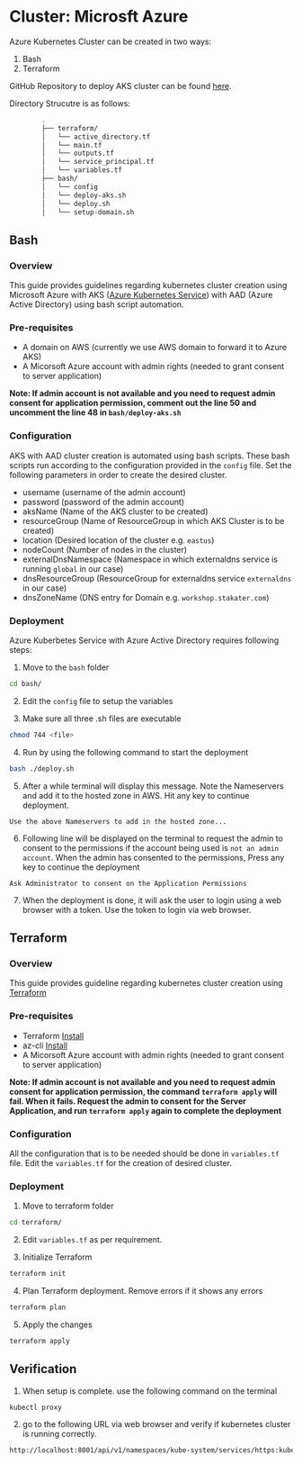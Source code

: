 # Cluster: Microsft Azure

Azure Kubernetes Cluster can be created in two ways:
1. Bash
2. Terraform

GitHub Repository to deploy AKS cluster can be found [here](https://github.com/stakater/aks-cluster).

Directory Strucutre is as follows:
```bash
        .
        ├── terraform/
        │   └── active_directory.tf
        │   └── main.tf
        │   └── outputs.tf
        │   └── service_principal.tf
        │   └── variables.tf
        ├── bash/
        │   └── config
        │   └── deploy-aks.sh
        │   └── deploy.sh
        │   └── setup-domain.sh
```


## Bash

### Overview

This guide provides guidelines regarding kubernetes cluster creation using Microsoft Azure with AKS ([Azure Kubernetes Service](https://docs.microsoft.com/en-us/azure/aks/intro-kubernetes)) with AAD (Azure Active Directory) using bash script automation.


### Pre-requisites

* A domain on AWS (currently we use AWS domain to forward it to Azure AKS) 
* A Micorsoft Azure account with admin rights (needed to grant consent to server application)

**Note: If admin account is not available and you need to request admin consent for application permission, comment out the line 50 and uncomment the line 48 in `bash/deploy-aks.sh`**

### Configuration

AKS with AAD cluster creation is automated using bash scripts. These bash scripts run according to the configuration
provided in the `config` file. Set the following parameters in order to create the desired cluster.

* username                (username of the admin account)
* password                (password of the admin account)
* aksName                 (Name of the AKS cluster to be created)
* resourceGroup           (Name of ResourceGroup in which AKS Cluster is to be created)
* location                (Desired location of the cluster e.g. `eastus`)
* nodeCount               (Number of nodes in the cluster)
* externalDnsNamespace    (Namespace in which externaldns service is running `global` in our case)
* dnsResourceGroup        (ResourceGroup for externaldns service `externaldns` in our case)
* dnsZoneName             (DNS entry for Domain e.g. `workshop.stakater.com`)

### Deployment

Azure Kuberbetes Service with Azure Active Directory requires following steps:

1. Move to the `bash` folder
```bash
cd bash/
```
2. Edit the `config` file to setup the variables

3. Make sure all three .sh files are executable
```bash
chmod 744 <file>
```
4. Run by using the following command to start the deployment
```bash
bash ./deploy.sh
```

5. After a while terminal will display this message. Note the Nameservers and add it to the hosted zone in AWS. Hit any key to continue deployment.
```
Use the above Nameservers to add in the hosted zone...
```

6. Following line will be displayed on the terminal to request the admin to consent to the permissions if the account being used is `not an admin account`. When the admin has consented to the permissions, Press any key to continue the deployment
```
Ask Administrator to consent on the Application Permissions
```
7. When the deployment is done, it will ask the user to login using a web browser with a token. Use the token to login via web browser.


## Terraform

### Overview

This guide provides guideline regarding kubernetes cluster creation using [Terraform](https://www.terraform.io/)

### Pre-requisites

* Terraform [Install](https://www.terraform.io/downloads.html)
* az-cli [Install](https://docs.microsoft.com/en-us/cli/azure/install-azure-cli?view=azure-cli-latest)
* A Micorsoft Azure account with admin rights (needed to grant consent to server application)

**Note: If admin account is not available and you need to request admin consent for application permission, the command `terraform apply` will fail. When it fails. Request the admin to consent for the Server Application, and run `terraform apply` again to complete the deployment**

### Configuration

All the configuration that is to be needed should be done in `variables.tf` file. Edit the `variables.tf` for the creation of desired cluster.

### Deployment

1. Move to terraform folder
```bash
cd terraform/
```

2. Edit `variables.tf` as per requirement.

3. Initialize Terraform
```bash
terraform init
```

4. Plan Terraform deployment. Remove errors if it shows any errors
```bash
terraform plan
```

5. Apply the changes
```bash
terraform apply
```

## Verification

1. When setup is complete. use the following command on the terminal
```bash
kubectl proxy
```
2. go to the following URL via web browser and verify if kubernetes cluster is running correctly.

```bash
http://localhost:8001/api/v1/namespaces/kube-system/services/https:kubernetes-dashboard:/proxy/#!
```